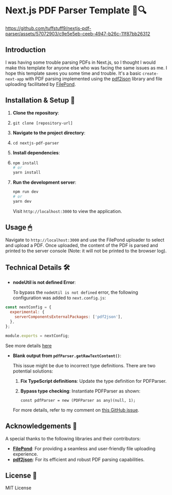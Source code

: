 # Next.js PDF Parser Template 📄🔍

https://github.com/tuffstuff9/nextjs-pdf-parser/assets/57072903/c9e5e5eb-ceeb-4947-b26c-11f87bb26312

## Introduction

I was having some trouble parsing PDFs in Next.js, so I thought I would make this template for anyone else who was facing the same issues as me. I hope this template saves you some time and trouble. It's a basic `create-next-app` with PDF parsing implemented using the [pdf2json](https://github.com/modesty/pdf2json) library and file uploading facilitated by [FilePond](https://github.com/pqina/react-filepond).

## Installation & Setup 🚀

1.  **Clone the repository**:
2.  `git clone [repository-url]`
3.  **Navigate to the project directory**:
4.  `cd nextjs-pdf-parser`
5.  **Install dependencies**:
6.  ```bash
    npm install
    # or
    yarn install
    ```
7.  **Run the development server**:

    ```bash
    npm run dev
    # or
    yarn dev
    ```

    Visit `http://localhost:3000` to view the application.

## Usage 🖱

Navigate to `http://localhost:3000` and use the FilePond uploader to select and upload a PDF. Once uploaded, the content of the PDF is parsed and printed to the server console (Note: it will not be printed to the browser log).

## Technical Details 🛠

- **nodeUtil is not defined Error**:

  To bypass the `nodeUtil is not defined` error, the following configuration was added to `next.config.js`:

```javascript
const nextConfig = {
  experimental: {
    serverComponentsExternalPackages: ['pdf2json'],
  },
};

module.exports = nextConfig;
```

See more details [here](https://github.com/modesty/pdf2json/issues/303)

- **Blank output from `pdfParser.getRawTextContent()`**:

  This issue might be due to incorrect type definitions. There are two potential solutions:

  1.  **Fix TypeScript definitions**: Update the type definition for PDFParser.

  2.  **Bypass type checking**: Instantiate PDFParser as shown:

      `const pdfParser = new (PDFParser as any)(null, 1);`

  For more details, refer to my comment on [this GitHub issue](https://github.com/modesty/pdf2json/issues/273#issuecomment-1662587255).

## Acknowledgements 🙏

A special thanks to the following libraries and their contributors:

- **[FilePond](https://pqina.nl/filepond/)**: For providing a seamless and user-friendly file uploading experience.
- **[pdf2json](https://www.npmjs.com/package/pdf2json)**: For its efficient and robust PDF parsing capabilities.

## License 📜

MIT License
